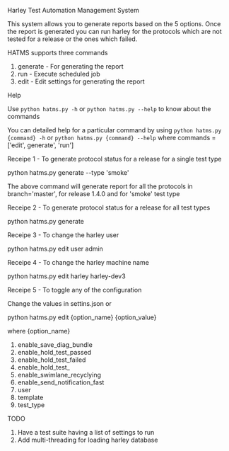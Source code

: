 Harley Test Automation Management System 

This system allows you to generate reports based on the 5 options. Once the report is generated you can run harley for the protocols which are
not tested for a release or the ones which failed. 

HATMS supports three commands
1. generate - For generating the report 
2. run - Execute scheduled job
3. edit - Edit settings for generating the report

Help 

Use `python hatms.py -h` or `python hatms.py --help` to know about the commands

You can detailed help for a particular command by using `python hatms.py {command} -h` or `python hatms.py {command} --help`
where commands = ['edit', generate', 'run']


Receipe 1 - To generate protocol status for a release for a single test type

python hatms.py generate --type 'smoke'

The above command will generate report for all the protocols in branch='master', for release 1.4.0 and for 'smoke' test type

Receipe 2 - To generate protocol status for a release for all test types

python hatms.py generate

Receipe 3 - To change the harley user

python hatms.py edit user admin

Receipe 4 - To change the harley machine name

python hatms.py edit harley harley-dev3

Receipe 5 - To toggle any of the configuration 

Change the values in settins.json or 

python hatms.py edit {option_name} {option_value}

where {option_name} 

1. enable_save_diag_bundle 
2. enable_hold_test_passed
3. enable_hold_test_failed
4. enable_hold_test_
5. enable_swimlane_recyclying
6. enable_send_notification_fast
7. user
9. template
10. test_type

TODO 

1. Have a test suite having a list of settings to run
2. Add multi-threading for loading harley database
